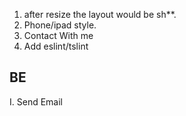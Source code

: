 1. after resize the layout would be sh**.
2. Phone/ipad style.
3. Contact With me
4. Add eslint/tslint

## BE
I. Send Email